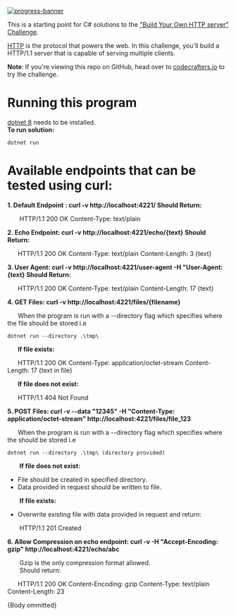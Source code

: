 [![progress-banner](https://backend.codecrafters.io/progress/http-server/6ea47dee-3ee4-4050-a7aa-df154397b822)](https://app.codecrafters.io/users/codecrafters-bot?r=2qF)

This is a starting point for C# solutions to the
["Build Your Own HTTP server" Challenge](https://app.codecrafters.io/courses/http-server/overview).

[HTTP](https://en.wikipedia.org/wiki/Hypertext_Transfer_Protocol) is the
protocol that powers the web. In this challenge, you'll build a HTTP/1.1 server
that is capable of serving multiple clients.

**Note**: If you're viewing this repo on GitHub, head over to
[codecrafters.io](https://codecrafters.io) to try the challenge.

# Running this program

[dotnet 8](https://dotnet.microsoft.com/en-us/download/dotnet/8.0) needs to be installed. <br/>
**To run solution:**
```
dotnet run
```

# Available endpoints that can be tested using curl:

**1. Default Endpoint : curl -v http://localhost:4221/ Should Return:**

&nbsp;&nbsp;&nbsp;&nbsp;&nbsp;&nbsp; HTTP/1.1 200 OK Content-Type: text/plain

**2. Echo Endpoint: curl -v http://localhost:4221/echo/{text} Should Return:**

&nbsp;&nbsp;&nbsp;&nbsp;&nbsp;&nbsp;HTTP/1.1 200 OK Content-Type: text/plain Content-Length: 3
{text}

**3. User Agent: curl -v http://localhost:4221/user-agent -H "User-Agent: {text} Should Return:**

&nbsp;&nbsp;&nbsp;&nbsp;&nbsp;&nbsp;HTTP/1.1 200 OK Content-Type: text/plain Content-Length: 17
{text}

**4. GET Files: curl -v http://localhost:4221/files/{filename}**

&nbsp;&nbsp;&nbsp;&nbsp;&nbsp;&nbsp;When the program is run with a --directory flag which specifies where the file should be stored i.e

``` 
dotnet run --directory .\tmp\
```
&nbsp;&nbsp;&nbsp;&nbsp;&nbsp;&nbsp;**If file exists:**

&nbsp;&nbsp;&nbsp;&nbsp;&nbsp;&nbsp;HTTP/1.1 200 OK Content-Type: application/octet-stream Content-Length: 17 {text in file}

&nbsp;&nbsp;&nbsp;&nbsp;&nbsp;&nbsp;**If file does not exist:**

&nbsp;&nbsp;&nbsp;&nbsp;&nbsp;&nbsp;HTTP/1.1 404 Not Found

**5. POST Files: curl -v --data "12345" -H "Content-Type: application/octet-stream" http://localhost:4221/files/file_123**

&nbsp;&nbsp;&nbsp;&nbsp;&nbsp;&nbsp;When the program is run with a --directory flag which specifies where the should be stored i.e<br/>
``` 
dotnet run --directory .\tmp\ (directory provided)
```
&nbsp;&nbsp;&nbsp;&nbsp;&nbsp;&nbsp; **If file does not exist:**

*  File should be created in specified directory.<br/>
*  Data provided in request should be written to file.

&nbsp;&nbsp;&nbsp;&nbsp;&nbsp;&nbsp; **If file exists:**<br/>
* Overwrite existing file with data provided in request and return:

&nbsp;&nbsp;&nbsp;&nbsp;&nbsp;&nbsp; HTTP/1.1 201 Created 

**6. Allow Compression on echo endpoint: curl -v -H "Accept-Encoding: gzip" http://localhost:4221/echo/abc**

&nbsp;&nbsp;&nbsp;&nbsp;&nbsp;&nbsp; Gzip is the only compression format allowed.<br/>
&nbsp;&nbsp;&nbsp;&nbsp;&nbsp;&nbsp; Should return:

&nbsp;&nbsp;&nbsp;&nbsp;&nbsp;&nbsp;HTTP/1.1 200 OK Content-Encoding: gzip Content-Type: text/plain Content-Length: 23

{Body ommitted}






